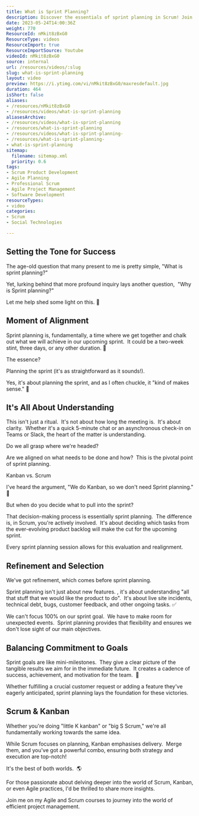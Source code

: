 ```yaml
---
title: What is Sprint Planning?
description: Discover the essentials of sprint planning in Scrum! Join Martin Hinshelwood as he explains its importance and effective strategies for your team.
date: 2023-05-24T14:00:36Z
weight: 770
ResourceId: nMkit8zBxG0
ResourceType: videos
ResourceImport: true
ResourceImportSource: Youtube
videoId: nMkit8zBxG0
source: internal
url: /resources/videos/:slug
slug: what-is-sprint-planning
layout: video
preview: https://i.ytimg.com/vi/nMkit8zBxG0/maxresdefault.jpg
duration: 464
isShort: false
aliases:
- /resources/nMkit8zBxG0
- /resources/videos/what-is-sprint-planning
aliasesArchive:
- /resources/videos/what-is-sprint-planning
- /resources/what-is-sprint-planning
- /resources/videos/what-is-sprint-planning-
- /resources/what-is-sprint-planning-
- what-is-sprint-planning
sitemap:
  filename: sitemap.xml
  priority: 0.6
tags:
- Scrum Product Development
- Agile Planning
- Professional Scrum
- Agile Project Management
- Software Development
resourceTypes:
- video
categories:
- Scrum
- Social Technologies

---
```

## Setting the Tone for Success

The age-old question that many present to me is pretty simple, "What is sprint planning?"

Yet, lurking behind that more profound inquiry lays another question,  "Why is Sprint planning?"

Let me help shed some light on this. 🚀

## Moment of Alignment

Sprint planning is, fundamentally, a time where we get together and chalk out what we will achieve in our upcoming sprint.  It could be a two-week stint, three days, or any other duration. 🔄 

The essence?

Planning the sprint (it's as straightforward as it sounds!).

Yes, it's about planning the sprint, and as I often chuckle, it "kind of makes sense." 🚀

## It's All About Understanding

This isn't just a ritual.  It's not about how long the meeting is.  It's about clarity.  Whether it's a quick 5-minute chat or an asynchronous check-in on Teams or Slack, the heart of the matter is understanding.

Do we all grasp where we're headed?

Are we aligned on what needs to be done and how?  This is the pivotal point of sprint planning.

Kanban vs. Scrum

I've heard the argument, "We do Kanban, so we don't need Sprint planning." 🤼 

But when do you decide what to pull into the sprint?

That decision-making process is essentially sprint planning.  The difference is, in Scrum, you're actively involved.  It's about deciding which tasks from the ever-evolving product backlog will make the cut for the upcoming sprint.

Every sprint planning session allows for this evaluation and realignment.

## Refinement and Selection

We've got refinement, which comes before sprint planning.

Sprint planning isn't just about new features. , it's about understanding "all that stuff that we would like the product to do".  It's about live site incidents, technical debt, bugs, customer feedback, and other ongoing tasks. ✅ 

We can't focus 100% on our sprint goal.  We have to make room for unexpected events.  Sprint planning provides that flexibility and ensures we don't lose sight of our main objectives.

## Balancing Commitment to Goals 

Sprint goals are like mini-milestones.  They give a clear picture of the tangible results we aim for in the immediate future.  It creates a cadence of success, achievement, and motivation for the team.  🎯

Whether fulfilling a crucial customer request or adding a feature they've eagerly anticipated, sprint planning lays the foundation for these victories.

## Scrum & Kanban

Whether you're doing "little K kanban" or "big S Scrum," we're all fundamentally working towards the same idea.

While Scrum focuses on planning, Kanban emphasises delivery.  Merge them, and you've got a powerful combo, ensuring both strategy and execution are top-notch! 

It's the best of both worlds.  🌎 

For those passionate about delving deeper into the world of Scrum, Kanban, or even Agile practices, I'd be thrilled to share more insights.

Join me on my Agile and Scrum courses to journey into the world of efficient project management.
